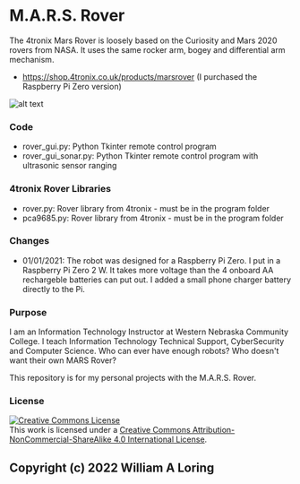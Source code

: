 # M.A.R.S. Rover
The 4tronix Mars Rover is loosely based on the Curiosity and Mars 2020 rovers from NASA. It uses the same rocker arm, bogey and differential arm mechanism.
- https://shop.4tronix.co.uk/products/marsrover (I purchased the Raspberry Pi Zero version)

![alt text](https://cdn.shopify.com/s/files/1/0271/0223/products/IMG_0019a_1024x1024.jpg?v=1574265067)

### Code
- rover_gui.py: Python Tkinter remote control program
- rover_gui_sonar.py: Python Tkinter remote control program with ultrasonic sensor ranging

### 4tronix Rover Libraries
- rover.py: Rover library from 4tronix - must be in the program folder
- pca9685.py: Rover library from 4tronix - must be in the program folder

### Changes
- 01/01/2021: The robot was designed for a Raspberry Pi Zero. I put in a Raspberry Pi Zero 2 W. It takes more voltage than the 4 onboard AA rechargeble batteries can put out. I added a small phone charger battery directly to the Pi.

### Purpose
I am an Information Technology Instructor at Western Nebraska Community College. I teach Information Technology Technical Support, CyberSecurity and Computer Science.
Who can ever have enough robots? Who doesn't want their own MARS Rover?

This repository is for my personal projects with the M.A.R.S. Rover.

### License
<a rel="license" href="http://creativecommons.org/licenses/by-nc-sa/4.0/"><img alt="Creative Commons License" style="border-width:0" src="https://i.creativecommons.org/l/by-nc-sa/4.0/88x31.png" /></a><br />This work is licensed under a <a rel="license" href="http://creativecommons.org/licenses/by-nc-sa/4.0/">Creative Commons Attribution-NonCommercial-ShareAlike 4.0 International License</a>.

Copyright (c) 2022 William A Loring
- 
